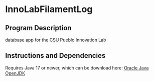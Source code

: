 # InnoLabFilamentLog

## Program Description
database app for the CSU Pueblo Innovation Lab

## Instructions and Dependencies
Requires Java 17 or newer, which can be download here:
[Oracle Java](https://www.oracle.com/java/technologies/downloads/)
[OpenJDK](https://openjdk.org/)
